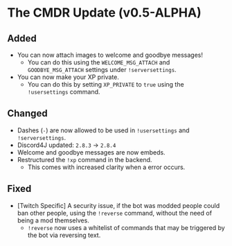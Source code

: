 # The CMDR Update (v0.5-ALPHA)

## Added
* You can now attach images to welcome and goodbye messages!
  * You can do this using the `WELCOME_MSG_ATTACH` and `GOODBYE_MSG_ATTACH` settings under `!serversettings`.
* You can now make your XP private.
  * You can do this by setting `XP_PRIVATE` to `true` using the `!usersettings` command.

## Changed
* Dashes (`-`) are now allowed to be used in `!usersettings` and `!serversettings`.
* Discord4J updated: `2.8.3` -> `2.8.4`
* Welcome and goodbye messages are now embeds.
* Restructured the `!xp` command in the backend.
  * This comes with increased clarity when a error occurs.

## Fixed
* [Twitch Specific] A security issue, if the bot was modded people could ban other people, using the `!reverse` command, without the need of being a mod themselves.
  * `!reverse` now uses a whitelist of commands that may be triggered by the bot via reversing text.